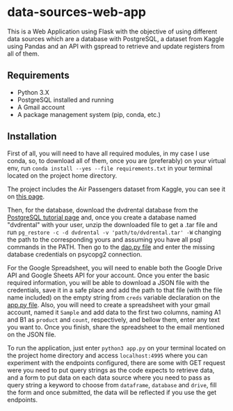 # data-sources-web-app
This is a Web Application using Flask with the objective of using different data sources which are a database with PostgreSQL, a dataset from Kaggle using Pandas and an API with gspread to retrieve and update registers from all of them.

## Requirements
- Python 3.X
- PostgreSQL installed and running
- A Gmail account
- A package management system (pip, conda, etc.)

## Installation
First of all, you will need to have all required modules, in my case I use conda, so, to download all of them, once you are (preferably) on your virtual env, run `conda install --yes --file requirements.txt` in your terminal located on the project home directory. 

The project includes the Air Passengers dataset from Kaggle, you can see it on [this page](https://www.kaggle.com/rakannimer/air-passengers). 

Then, for the database, download the dvdrental database from the [PostgreSQL tutorial page](https://sp.postgresqltutorial.com/wp-content/uploads/2019/05/dvdrental.zip) and, once you create a database named "dvdrental" with your user, unzip the downloaded file to get a .tar file and run `pg_restore -c -d dvdrental -v 'path/to/dvdrental.tar' -W` changing the path to the corresponding yours and assuming you have all psql commands in the PATH. Then go to the [dao.py file](https://github.com/emiliotl/data-sources-web-app/blob/master/dao.py) and enter the missing database credentials on psycopg2 connection.

For the Google Spreadsheet, you will need to enable both the Google Drive API and Google Sheets API for your account. Once you enter the basic required information, you will be able to download a JSON file with the credentials, save it in a safe place and add the path to that file (with the file name included) on the empty string from `creds` variable declaration on the [app.py file](https://github.com/emiliotl/data-sources-web-app/blob/master/app.py). Also, you will need to create a spreadsheet with your gmail account, named it `Sample` and add data to the first two columns, naming A1 and B1 as `product` and `count`, respectively, and bellow them, enter any text you want to. Once you finish, share the spreadsheet to the email mentioned on the JSON file.

To run the application, just enter `python3 app.py` on your terminal located on the project home directory and access `localhost:4995` where you can experiment with the endpoints configured, there are some with GET request were you need to put query strings as the code expects to retrieve data, and a form to put data on each data source where you need to pass as query string a keyword to choose from `dataframe`, `database` and `drive`, fill the form and once submitted, the data will be reflected if you use the get endpoints.
